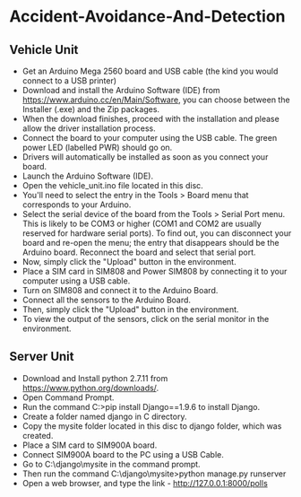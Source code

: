 # Accident-Avoidance-And-Detection

## Vehicle Unit
- Get an Arduino Mega 2560 board and USB cable (the kind you would connect to a USB printer)
- Download and install the Arduino Software (IDE) from https://www.arduino.cc/en/Main/Software,
    you can choose between the Installer (.exe) and the Zip packages.
- When the download finishes, proceed with the installation and please allow the driver installation process.
- Connect the board to your computer using the USB cable. The green power LED (labelled PWR) should go on.
- Drivers will automatically be installed as soon as you connect your board.
- Launch the Arduino Software (IDE).
- Open the vehicle_unit.ino file located in this disc.
- You'll need to select the entry in the Tools > Board menu that corresponds to your Arduino.
- Select the serial device of the board from the Tools > Serial Port menu.
   This is likely to be COM3 or higher (COM1 and COM2 are usually reserved for hardware serial ports).
   To find out, you can disconnect your board and re-open the menu;
   the entry that disappears should be the Arduino board. 
   Reconnect the board and select that serial port.
- Now, simply click the "Upload" button in the environment.
- Place a SIM card in SIM808 and Power SIM808 by connecting it to your computer using a USB cable.
- Turn on SIM808 and connect it to the Arduino Board.
- Connect all the sensors to the Arduino Board.
- Then, simply click the "Upload" button in the environment.
- To view the output of the sensors, click on the serial monitor in the environment.

## Server Unit
- Download and Install python 2.7.11 from https://www.python.org/downloads/.
- Open Command Prompt.
- Run the command C:\>pip install Django==1.9.6 to install Django.
- Create a folder named django in C directory.
- Copy the mysite folder located in this disc to django folder, which was created.
- Place a SIM card to SIM900A board. 
- Connect SIM900A board to the PC using a USB Cable.
- Go to C:\django\mysite in the command prompt.
- Then run the command C:\django\mysite>python manage.py runserver
- Open a web browser, and type the link - http://127.0.0.1:8000/polls
